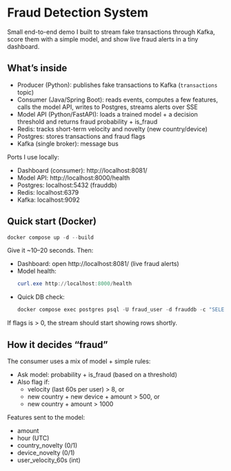 # Fraud Detection System

Small end-to-end demo I built to stream fake transactions through Kafka, score them with a simple model, and show live fraud alerts in a tiny dashboard.

## What’s inside

- Producer (Python): publishes fake transactions to Kafka (`transactions` topic)
- Consumer (Java/Spring Boot): reads events, computes a few features, calls the model API, writes to Postgres, streams alerts over SSE
- Model API (Python/FastAPI): loads a trained model + a decision threshold and returns fraud probability + is_fraud
- Redis: tracks short-term velocity and novelty (new country/device)
- Postgres: stores transactions and fraud flags
- Kafka (single broker): message bus

Ports I use locally:
- Dashboard (consumer): http://localhost:8081/
- Model API: http://localhost:8000/health
- Postgres: localhost:5432 (frauddb)
- Redis: localhost:6379
- Kafka: localhost:9092

## Quick start (Docker)

```powershell
docker compose up -d --build
```

Give it ~10–20 seconds. Then:

- Dashboard: open http://localhost:8081/ (live fraud alerts)
- Model health: 
	```powershell
	curl.exe http://localhost:8000/health
	```
- Quick DB check:
	```powershell
	docker compose exec postgres psql -U fraud_user -d frauddb -c "SELECT COUNT(*) AS txns FROM transactions; SELECT COUNT(*) AS flags FROM flags;"
	```

If flags is > 0, the stream should start showing rows shortly.

## How it decides “fraud”

The consumer uses a mix of model + simple rules:
- Ask model: probability + is_fraud (based on a threshold)
- Also flag if:
	- velocity (last 60s per user) > 8, or
	- new country + new device + amount > 500, or
	- new country + amount > 1000

Features sent to the model:
- amount
- hour (UTC)
- country_novelty (0/1)
- device_novelty (0/1)
- user_velocity_60s (int)

